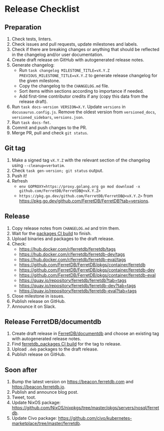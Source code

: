 # Release Checklist

## Preparation

1. Check tests, linters.
2. Check issues and pull requests, update milestones and labels.
3. Check if there are breaking changes or anything that should be reflected in the changelog and/or user documentation.
4. Create draft release on GitHub with autogenerated release notes.
5. Generate changelog:
   - Run `task changelog MILESTONE_TITLE=vX.Y.Z PREVIOUS_MILESTONE_TITLE=vX.Y.Z` to generate release changelog for the given milestone.
   - Copy the changelog to the `CHANGELOG.md` file.
   - Sort items within sections according to importance if needed.
   - Add first-time contributor credits if any (copy this data from the release draft).
6. Run `task docs-version VERSION=X.Y`.
   Update `versions` in `docusaurus.config.js`.
   Remove the oldest version from `versioned_docs`, `versioned_sidebars`, `versions.json`.
7. Run `task docs-fmt`.
8. Commit and push changes to the PR.
9. Merge PR, pull and check `git status`.

## Git tag

1. Make a signed tag `vX.Y.Z` with the relevant section of the changelog using `--cleanup=verbatim`.
2. Check `task gen-version; git status` output.
3. Push it!
4. Refresh
   - `env GOPROXY=https://proxy.golang.org go mod download -x github.com/FerretDB/FerretDB@<vX.Y.Z>`
   - `https://pkg.go.dev/github.com/FerretDB/FerretDB@<vX.Y.Z>` from https://pkg.go.dev/github.com/FerretDB/FerretDB?tab=versions.

## Release

1. Copy release notes from `CHANGELOG.md` and trim them.
2. Wait for the [packages CI build](https://github.com/FerretDB/FerretDB/actions/workflows/packages.yml?query=event%3Apush)
   to finish.
3. Upload binaries and packages to the draft release.
4. Check:
   - https://hub.docker.com/r/ferretdb/ferretdb/tags
   - https://hub.docker.com/r/ferretdb/ferretdb-dev/tags
   - https://hub.docker.com/r/ferretdb/ferretdb-eval/tags
   - https://github.com/FerretDB/FerretDB/pkgs/container/ferretdb
   - https://github.com/FerretDB/FerretDB/pkgs/container/ferretdb-dev
   - https://github.com/FerretDB/FerretDB/pkgs/container/ferretdb-eval
   - https://quay.io/repository/ferretdb/ferretdb?tab=tags
   - https://quay.io/repository/ferretdb/ferretdb-dev?tab=tags
   - https://quay.io/repository/ferretdb/ferretdb-eval?tab=tags
5. Close milestone in issues.
6. Publish release on GitHub.
7. Announce it on Slack.

## Release FerretDB/documentdb

1. Create draft release in [FerretDB/documentdb](https://github.com/FerretDB/documentdb)
   and choose an existing tag with autogenerated release notes.
2. Find [ferretdb_packages CI build](https://github.com/FerretDB/documentdb/actions/workflows/ferretdb_packages.yml?query=event%3Apush)
   for the tag to release.
3. Upload `.deb` packages to the draft release.
4. Publish release on GitHub.

## Soon after

1. Bump the latest version on https://beacon.ferretdb.com and https://beacon.ferretdb.io.
2. Publish and announce blog post.
3. Tweet, toot.
4. Update NixOS package: https://github.com/NixOS/nixpkgs/tree/master/pkgs/servers/nosql/ferretdb.
5. Update Civo package: https://github.com/civo/kubernetes-marketplace/tree/master/ferretdb.
